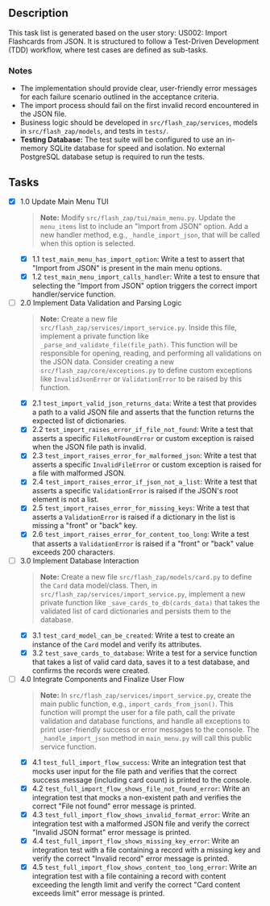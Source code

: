 ## Description

This task list is generated based on the user story: US002: Import Flashcards from JSON. It is structured to follow a Test-Driven Development (TDD) workflow, where test cases are defined as sub-tasks.

### Notes

- The implementation should provide clear, user-friendly error messages for each failure scenario outlined in the acceptance criteria.
- The import process should fail on the first invalid record encountered in the JSON file.
- Business logic should be developed in `src/flash_zap/services`, models in `src/flash_zap/models`, and tests in `tests/`.
- **Testing Database:** The test suite will be configured to use an in-memory SQLite database for speed and isolation. No external PostgreSQL database setup is required to run the tests.

## Tasks

- [x] 1.0 Update Main Menu TUI
  > **Note:** Modify `src/flash_zap/tui/main_menu.py`. Update the `menu_items` list to include an "Import from JSON" option. Add a new handler method, e.g., `_handle_import_json`, that will be called when this option is selected.
  - [x] 1.1 `test_main_menu_has_import_option`: Write a test to assert that "Import from JSON" is present in the main menu options.
  - [x] 1.2 `test_main_menu_import_calls_handler`: Write a test to ensure that selecting the "Import from JSON" option triggers the correct import handler/service function.

- [ ] 2.0 Implement Data Validation and Parsing Logic
  > **Note:** Create a new file `src/flash_zap/services/import_service.py`. Inside this file, implement a private function like `_parse_and_validate_file(file_path)`. This function will be responsible for opening, reading, and performing all validations on the JSON data. Consider creating a new `src/flash_zap/core/exceptions.py` to define custom exceptions like `InvalidJsonError` or `ValidationError` to be raised by this function.
  - [x] 2.1 `test_import_valid_json_returns_data`: Write a test that provides a path to a valid JSON file and asserts that the function returns the expected list of dictionaries.
  - [x] 2.2 `test_import_raises_error_if_file_not_found`: Write a test that asserts a specific `FileNotFoundError` or custom exception is raised when the JSON file path is invalid.
  - [x] 2.3 `test_import_raises_error_for_malformed_json`: Write a test that asserts a specific `InvalidFileError` or custom exception is raised for a file with malformed JSON.
  - [x] 2.4 `test_import_raises_error_if_json_not_a_list`: Write a test that asserts a specific `ValidationError` is raised if the JSON's root element is not a list.
  - [x] 2.5 `test_import_raises_error_for_missing_keys`: Write a test that asserts a `ValidationError` is raised if a dictionary in the list is missing a "front" or "back" key.
  - [x] 2.6 `test_import_raises_error_for_content_too_long`: Write a test that asserts a `ValidationError` is raised if a "front" or "back" value exceeds 200 characters.

- [ ] 3.0 Implement Database Interaction
  > **Note:** Create a new file `src/flash_zap/models/card.py` to define the `Card` data model/class. Then, in `src/flash_zap/services/import_service.py`, implement a new private function like `_save_cards_to_db(cards_data)` that takes the validated list of card dictionaries and persists them to the database.
  - [x] 3.1 `test_card_model_can_be_created`: Write a test to create an instance of the `Card` model and verify its attributes.
  - [x] 3.2 `test_save_cards_to_database`: Write a test for a service function that takes a list of valid card data, saves it to a test database, and confirms the records were created.

- [ ] 4.0 Integrate Components and Finalize User Flow
  > **Note:** In `src/flash_zap/services/import_service.py`, create the main public function, e.g., `import_cards_from_json()`. This function will prompt the user for a file path, call the private validation and database functions, and handle all exceptions to print user-friendly success or error messages to the console. The `_handle_import_json` method in `main_menu.py` will call this public service function.
  - [x] 4.1 `test_full_import_flow_success`: Write an integration test that mocks user input for the file path and verifies that the correct success message (including card count) is printed to the console.
  - [x] 4.2 `test_full_import_flow_shows_file_not_found_error`: Write an integration test that mocks a non-existent path and verifies the correct "File not found" error message is printed.
  - [x] 4.3 `test_full_import_flow_shows_invalid_format_error`: Write an integration test with a malformed JSON file and verify the correct "Invalid JSON format" error message is printed.
  - [x] 4.4 `test_full_import_flow_shows_missing_key_error`: Write an integration test with a file containing a record with a missing key and verify the correct "Invalid record" error message is printed.
  - [x] 4.5 `test_full_import_flow_shows_content_too_long_error`: Write an integration test with a file containing a record with content exceeding the length limit and verify the correct "Card content exceeds limit" error message is printed. 
